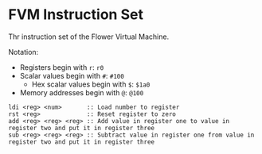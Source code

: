 # FVM Instruction Set
Thr instruction set of the Flower Virtual Machine.

Notation:
* Registers begin with `r`: `r0`
* Scalar values begin with `#`: `#100`
  * Hex scalar values begin with `$`: `$1a0`
* Memory addresses begin with `@`: `@100`

```fvm
ldi <reg> <num>       :: Load number to register
rst <reg>             :: Reset register to zero
add <reg> <reg> <reg> :: Add value in register one to value in register two and put it in register three
sub <reg> <reg> <reg> :: Subtract value in register one from value in register two and put it in register three
```
